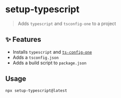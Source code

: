 # setup-typescript

> Adds `typescript` and `tsconfig-one` to a project

## :sparkles: Features

- Installs `typescript` and [`ts-config-one`](https://github.com/sajmoni/tsconfig-one)
- Adds a `tsconfig.json`
- Adds a build script to `package.json`

## Usage

```sh
npx setup-typescript@latest
```
